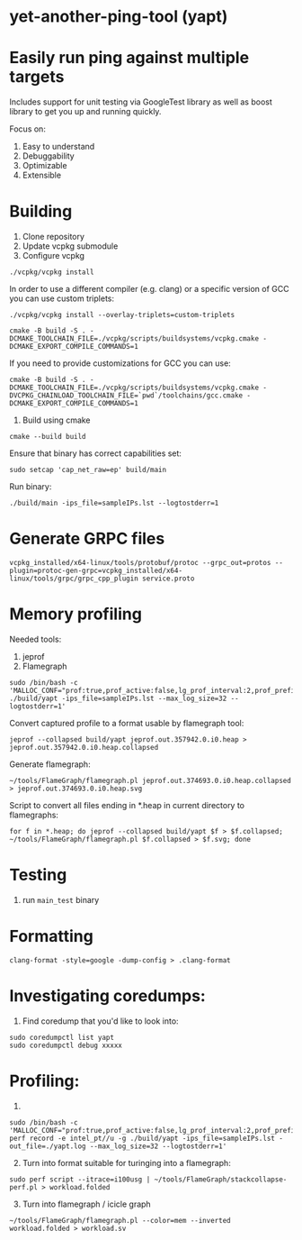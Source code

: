 # yet-another-ping-tool (yapt)

# Easily run ping against multiple targets

Includes support for unit testing via GoogleTest library as well as boost library to get you up and running quickly.

Focus on:

1. Easy to understand 
1. Debuggability
1. Optimizable
1. Extensible


# Building

1. Clone repository
1. Update vcpkg submodule
1. Configure vcpkg

```
./vcpkg/vcpkg install
```

In order to use a different compiler (e.g. clang) or a specific version of GCC you can use custom triplets:

```
./vcpkg/vcpkg install --overlay-triplets=custom-triplets
```

```
cmake -B build -S . -DCMAKE_TOOLCHAIN_FILE=./vcpkg/scripts/buildsystems/vcpkg.cmake -DCMAKE_EXPORT_COMPILE_COMMANDS=1
```



If you need to provide customizations for GCC you can use:

```
cmake -B build -S . -DCMAKE_TOOLCHAIN_FILE=./vcpkg/scripts/buildsystems/vcpkg.cmake -DVCPKG_CHAINLOAD_TOOLCHAIN_FILE=`pwd`/toolchains/gcc.cmake -DCMAKE_EXPORT_COMPILE_COMMANDS=1
```

1. Build using cmake

```
cmake --build build
```

Ensure that binary has correct capabilities set:

```
sudo setcap 'cap_net_raw=ep' build/main
```

Run binary:

```
./build/main -ips_file=sampleIPs.lst --logtostderr=1
```

# Generate GRPC files

```
vcpkg_installed/x64-linux/tools/protobuf/protoc --grpc_out=protos --plugin=protoc-gen-grpc=vcpkg_installed/x64-linux/tools/grpc/grpc_cpp_plugin service.proto
```

# Memory profiling

Needed tools:

1. jeprof
1. Flamegraph

```
sudo /bin/bash -c 'MALLOC_CONF="prof:true,prof_active:false,lg_prof_interval:2,prof_prefix:jeprof.out" ./build/yapt -ips_file=sampleIPs.lst --max_log_size=32 --logtostderr=1'
```

Convert captured profile to a format usable by flamegraph tool:

```
jeprof --collapsed build/yapt jeprof.out.357942.0.i0.heap > jeprof.out.357942.0.i0.heap.collapsed
```

Generate flamegraph:

```
~/tools/FlameGraph/flamegraph.pl jeprof.out.374693.0.i0.heap.collapsed > jeprof.out.374693.0.i0.heap.svg
```

Script to convert all files ending in *.heap in current directory to flamegraphs:

```
for f in *.heap; do jeprof --collapsed build/yapt $f > $f.collapsed; ~/tools/FlameGraph/flamegraph.pl $f.collapsed > $f.svg; done
```


# Testing
1. run `main_test` binary

# Formatting

```
clang-format -style=google -dump-config > .clang-format
```


# Investigating coredumps:

1. Find coredump that you'd like to look into:

```
sudo coredumpctl list yapt
sudo coredumpctl debug xxxxx
```

# Profiling:

1. 

```
sudo /bin/bash -c 'MALLOC_CONF="prof:true,prof_active:false,lg_prof_interval:2,prof_prefix:jeprof.out" perf record -e intel_pt//u -g ./build/yapt -ips_file=sampleIPs.lst -out_file=./yapt.log --max_log_size=32 --logtostderr=1'
```

2. Turn into format suitable for turinging into a flamegraph:

```
sudo perf script --itrace=i100usg | ~/tools/FlameGraph/stackcollapse-perf.pl > workload.folded
```

3. Turn into flamegraph / icicle graph

```
~/tools/FlameGraph/flamegraph.pl --color=mem --inverted workload.folded > workload.sv
```